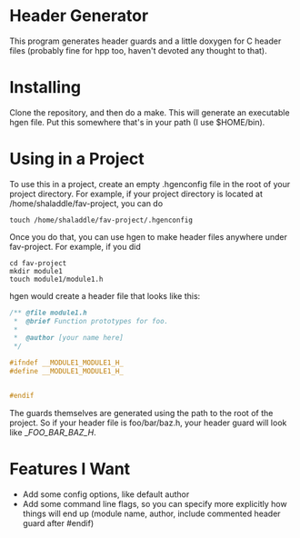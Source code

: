 Header Generator
====

This program generates header guards and a little doxygen for C header files (probably fine for hpp too, haven't devoted any thought to that).

Installing
====

Clone the repository, and then do a make. This will generate an executable hgen file. Put this somewhere that's in your path (I use $HOME/bin).

Using in a Project
====

To use this in a project, create an empty .hgenconfig file in the root of your project directory. For example, if your project directory is located at /home/shaladdle/fav-project, you can do

```
touch /home/shaladdle/fav-project/.hgenconfig
```

Once you do that, you can use hgen to make header files anywhere under fav-project. For example, if you did

```
cd fav-project
mkdir module1
touch module1/module1.h
```

hgen would create a header file that looks like this:

```c
/** @file module1.h
 *  @brief Function prototypes for foo.
 *
 *  @author [your name here]
 */

#ifndef __MODULE1_MODULE1_H_
#define __MODULE1_MODULE1_H_


#endif
```

The guards themselves are generated using the path to the root of the project. So if your header file is foo/bar/baz.h, your header guard will look like __FOO_BAR_BAZ_H_.

Features I Want
====
- Add some config options, like default author
- Add some command line flags, so you can specify more explicitly how things
  will end up (module name, author, include commented header guard after #endif)
